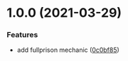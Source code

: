 # 1.0.0 (2021-03-29)


### Features

* add fullprison mechanic ([0c0bf85](https://github.com/raidcraft/mythicmobs-skills/commit/0c0bf856430c8d6b95c1b454303e01c34f7a0405))
